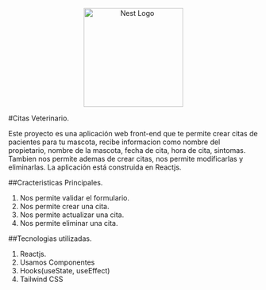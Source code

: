 <p align="center">
  <a href="https://reactjs.com/" target="blank"><img src="https://daily-dev-tips.com/ezoimgfmt/cdn.hashnode.com/res/hashnode/image/upload/v1647490619965/P1dsNgj-f1.png?ezimgfmt=rs:570x512/rscb2/ng:webp/ngcb2" width="200" alt="Nest Logo" /></a>
</p>

#Citas Veterinario.

Este proyecto es una aplicación web front-end que te permite crear citas de pacientes para tu mascota, recibe informacion como nombre del propietario, nombre de la mascota, fecha de cita, hora de cita, sintomas. Tambien nos permite ademas de crear citas, nos permite modificarlas y eliminarlas. La aplicación está construida en Reactjs.

##Cracteristicas Principales.

1. Nos permite validar el formulario.
2. Nos permite crear una cita.
3. Nos permite actualizar una cita.
4. Nos permite eliminar una cita.

##Tecnologias utilizadas.

1. Reactjs.
2. Usamos Componentes
3. Hooks(useState, useEffect)
4. Tailwind CSS
